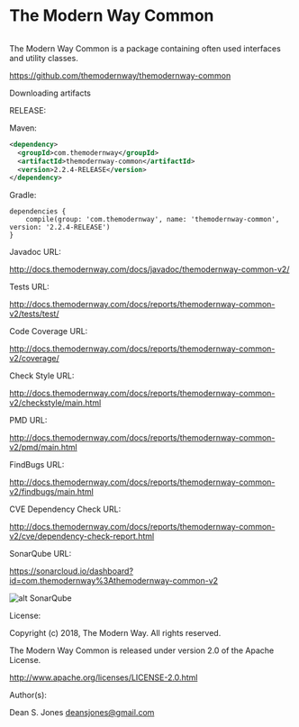 The Modern Way Common
======

![<TMW>](http://docs.themodernway.com/tmw4.jpg)

The Modern Way Common is a package containing often used interfaces and utility classes.

https://github.com/themodernway/themodernway-common

Downloading artifacts

RELEASE:

Maven:
```xml
<dependency>
  <groupId>com.themodernway</groupId>
  <artifactId>themodernway-common</artifactId>
  <version>2.2.4-RELEASE</version>
</dependency>
```
Gradle:
```
dependencies {
    compile(group: 'com.themodernway', name: 'themodernway-common', version: '2.2.4-RELEASE')
}
```
Javadoc URL:

http://docs.themodernway.com/docs/javadoc/themodernway-common-v2/

Tests URL:

http://docs.themodernway.com/docs/reports/themodernway-common-v2/tests/test/

Code Coverage URL:

http://docs.themodernway.com/docs/reports/themodernway-common-v2/coverage/

Check Style URL:

http://docs.themodernway.com/docs/reports/themodernway-common-v2/checkstyle/main.html

PMD URL:

http://docs.themodernway.com/docs/reports/themodernway-common-v2/pmd/main.html

FindBugs URL:

http://docs.themodernway.com/docs/reports/themodernway-common-v2/findbugs/main.html

CVE Dependency Check URL:

http://docs.themodernway.com/docs/reports/themodernway-common-v2/cve/dependency-check-report.html

SonarQube URL:

https://sonarcloud.io/dashboard?id=com.themodernway%3Athemodernway-common-v2

![alt SonarQube](https://sonarcloud.io/api/project_badges/measure?project=com.themodernway%3Athemodernway-common-v2&metric=alert_status "SonarQube") 

License:

Copyright (c) 2018, The Modern Way. All rights reserved.

The Modern Way Common is released under version 2.0 of the Apache License.

http://www.apache.org/licenses/LICENSE-2.0.html

Author(s):

Dean S. Jones
deansjones@gmail.com

